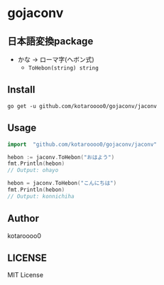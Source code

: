 # gojaconv

## 日本語変換package

- かな -> ローマ字(ヘボン式)
  - `ToHebon(string) string`

## Install

```
go get -u github.com/kotaroooo0/gojaconv/jaconv
```

## Usage

```Go
import 	"github.com/kotaroooo0/gojaconv/jaconv"

hebon := jaconv.ToHebon("おはよう")
fmt.Println(hebon)
// Output: ohayo

hebon = jaconv.ToHebon("こんにちは")
fmt.Println(hebon)
// Output: konnichiha
```

## Author

kotaroooo0

## LICENSE

MIT License
